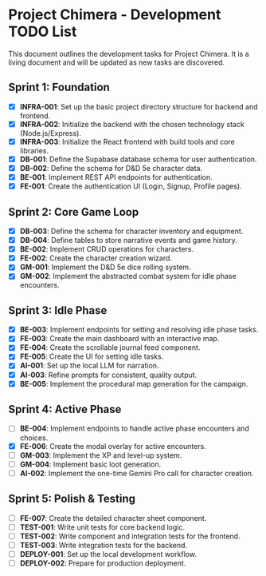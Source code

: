 # Project Chimera - Development TODO List

This document outlines the development tasks for Project Chimera. It is a living document and will be updated as new tasks are discovered.

## Sprint 1: Foundation

- [x] **INFRA-001**: Set up the basic project directory structure for backend and frontend.
- [x] **INFRA-002**: Initialize the backend with the chosen technology stack (Node.js/Express).
- [x] **INFRA-003**: Initialize the React frontend with build tools and core libraries.
- [x] **DB-001**: Define the Supabase database schema for user authentication.
- [x] **DB-002**: Define the schema for D&D 5e character data.
- [x] **BE-001**: Implement REST API endpoints for authentication.
- [x] **FE-001**: Create the authentication UI (Login, Signup, Profile pages).

## Sprint 2: Core Game Loop

- [x] **DB-003**: Define the schema for character inventory and equipment.
- [x] **DB-004**: Define tables to store narrative events and game history.
- [x] **BE-002**: Implement CRUD operations for characters.
- [x] **FE-002**: Create the character creation wizard.
- [x] **GM-001**: Implement the D&D 5e dice rolling system.
- [x] **GM-002**: Implement the abstracted combat system for idle phase encounters.

## Sprint 3: Idle Phase

- [x] **BE-003**: Implement endpoints for setting and resolving idle phase tasks.
- [x] **FE-003**: Create the main dashboard with an interactive map.
- [x] **FE-004**: Create the scrollable journal feed component.
- [x] **FE-005**: Create the UI for setting idle tasks.
- [x] **AI-001**: Set up the local LLM for narration.
- [x] **AI-003**: Refine prompts for consistent, quality output.
- [x] **BE-005**: Implement the procedural map generation for the campaign.

## Sprint 4: Active Phase

- [ ] **BE-004**: Implement endpoints to handle active phase encounters and choices.
- [x] **FE-006**: Create the modal overlay for active encounters.
- [ ] **GM-003**: Implement the XP and level-up system.
- [ ] **GM-004**: Implement basic loot generation.
- [ ] **AI-002**: Implement the one-time Gemini Pro call for character creation.

## Sprint 5: Polish & Testing

- [ ] **FE-007**: Create the detailed character sheet component.
- [ ] **TEST-001**: Write unit tests for core backend logic.
- [ ] **TEST-002**: Write component and integration tests for the frontend.
- [ ] **TEST-003**: Write integration tests for the backend.
- [ ] **DEPLOY-001**: Set up the local development workflow.
- [ ] **DEPLOY-002**: Prepare for production deployment.
